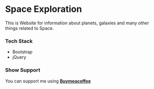 # Space Exploration
<p>
  This is Website for information about planets, galaxies and many other things related to Space.
</p>


<h3> Tech Stack </h3>

<ul>
<li> Bootstrap </li>
<li> jQuery </li>
</ul>

<h3> Show Support </h3>

<p>You can support me using <a href="https://Buymeacoffee/chetanraut/"><b>Buymeacoffee</b>
</a> </p>
